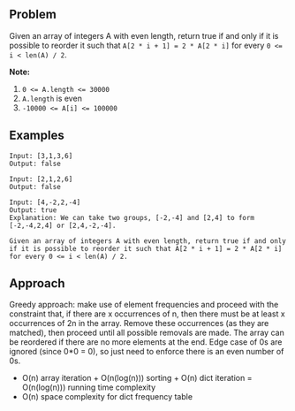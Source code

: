## Problem
Given an array of integers A with even length, return true if and only if it is possible to reorder it such that `A[2 * i + 1] = 2 * A[2 * i]` for every `0 <= i < len(A) / 2`.

**Note:**
1. `0 <= A.length <= 30000`
2. `A.length` is even
3. `-10000 <= A[i] <= 100000`

## Examples
```
Input: [3,1,3,6]
Output: false
```
```
Input: [2,1,2,6]
Output: false
```
```
Input: [4,-2,2,-4]
Output: true
Explanation: We can take two groups, [-2,-4] and [2,4] to form [-2,-4,2,4] or [2,4,-2,-4].
```
```
Given an array of integers A with even length, return true if and only if it is possible to reorder it such that A[2 * i + 1] = 2 * A[2 * i] for every 0 <= i < len(A) / 2.
```

## Approach
Greedy approach: make use of element frequencies and proceed with the constraint that, if there are x occurrences of n, then there must be at least x occurrences of 2n in the array. Remove these occurrences (as they are matched), then proceed until all possible removals are made. The array can be reordered if there are no more elements at the end. Edge case of 0s are ignored (since 0\*0 = 0), so just need to enforce there is an even number of 0s.

* O(n) array iteration + O(n(log(n))) sorting + O(n) dict iteration = O(n(log(n))) running time complexity
* O(n) space complexity for dict frequency table
